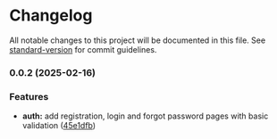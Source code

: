 # Changelog

All notable changes to this project will be documented in this file. See [standard-version](https://github.com/conventional-changelog/standard-version) for commit guidelines.

### 0.0.2 (2025-02-16)


### Features

* **auth:** add registration, login and forgot password pages with basic validation ([45e1dfb](https://github.com/Abyss-fallers/ITB-Auth/commit/45e1dfbee9227f065e248a1a7c476cf7424a1a21))
